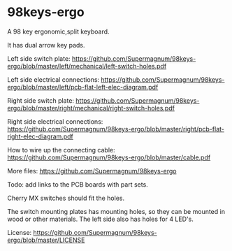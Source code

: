 # 98keys-ergo
A 98 key ergonomic,split keyboard.

It has dual arrow key pads.


Left side switch plate:
https://github.com/Supermagnum/98keys-ergo/blob/master/left/mechanical/left-switch-holes.pdf

Left side electrical connections:
https://github.com/Supermagnum/98keys-ergo/blob/master/left/pcb-flat-left-elec-diagram.pdf


Right side switch plate:
https://github.com/Supermagnum/98keys-ergo/blob/master/right/mechanical/right-switch-holes.pdf

Right side electrical connections:
https://github.com/Supermagnum/98keys-ergo/blob/master/right/pcb-flat-right-elec-diagram.pdf

How to wire up the connecting cable:
https://github.com/Supermagnum/98keys-ergo/blob/master/cable.pdf


More files:
https://github.com/Supermagnum/98keys-ergo

Todo: add links to the PCB boards with part sets.


Cherry MX switches should fit the holes.

The switch mounting plates has mounting holes, so they can be mounted in wood or other materials. 
The left side also has holes for 4 LED's.

License:
https://github.com/Supermagnum/98keys-ergo/blob/master/LICENSE

